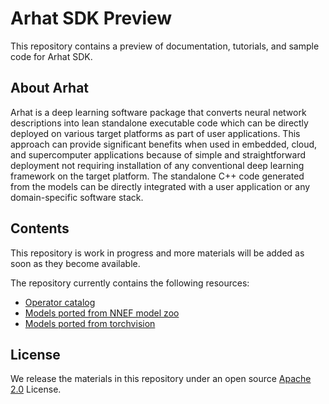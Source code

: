 
# Arhat SDK Preview

This repository contains a preview of documentation, tutorials, and sample code for Arhat SDK.

## About Arhat

Arhat is a deep learning software package that converts neural network descriptions into 
lean standalone executable code which can be directly deployed on various target platforms 
as part of user applications. This approach can provide significant benefits when 
used in embedded, cloud, and supercomputer applications because of simple and 
straightforward deployment not requiring installation of any conventional deep learning 
framework on the target platform. The standalone C++ code generated from the models 
can be directly integrated with a user application or any domain-specific software stack.

## Contents

This repository is work in progress and more materials will be added as soon
as they become available.

The repository currently contains the following resources:

* [Operator catalog](doc/op/catalog.md)
* [Models ported from NNEF model zoo](go/src/fragata/arhat/examples/zoo/nnef)
* [Models ported from torchvision](go/src/fragata/arhat/examples/torch/vision)

## License

We release the materials in this repository under an open source 
[Apache 2.0](https://www.apache.org/licenses/LICENSE-2.0) License.

